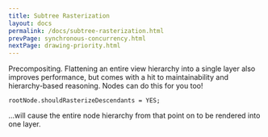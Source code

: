 ```yaml
---
title: Subtree Rasterization
layout: docs
permalink: /docs/subtree-rasterization.html
prevPage: synchronous-concurrency.html
nextPage: drawing-priority.html
---
```


Precompositing. Flattening an entire view hierarchy into a single layer also improves performance, but comes with a hit to maintainability and hierarchy-based reasoning. Nodes can do this for you too!

```
rootNode.shouldRasterizeDescendants = YES;
```

...will cause the entire node hierarchy from that point on to be rendered into one layer.

